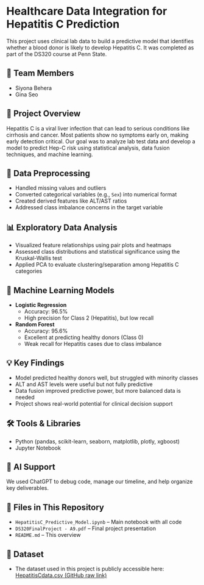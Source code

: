 # Healthcare Data Integration for Hepatitis C Prediction

This project uses clinical lab data to build a predictive model that identifies whether a blood donor is likely to develop Hepatitis C. It was completed as part of the DS320 course at Penn State.

## 👥 Team Members
- Siyona Behera
- Gina Seo

## 📌 Project Overview

Hepatitis C is a viral liver infection that can lead to serious conditions like cirrhosis and cancer. Most patients show no symptoms early on, making early detection critical. Our goal was to analyze lab test data and develop a model to predict Hep-C risk using statistical analysis, data fusion techniques, and machine learning.

## 🧪 Data Preprocessing
- Handled missing values and outliers
- Converted categorical variables (e.g., `Sex`) into numerical format
- Created derived features like ALT/AST ratios
- Addressed class imbalance concerns in the target variable

## 📊 Exploratory Data Analysis
- Visualized feature relationships using pair plots and heatmaps
- Assessed class distributions and statistical significance using the Kruskal-Wallis test
- Applied PCA to evaluate clustering/separation among Hepatitis C categories

## 🤖 Machine Learning Models
- **Logistic Regression**  
  - Accuracy: 96.5%  
  - High precision for Class 2 (Hepatitis), but low recall  
- **Random Forest**  
  - Accuracy: 95.6%  
  - Excellent at predicting healthy donors (Class 0)  
  - Weak recall for Hepatitis cases due to class imbalance

## 💡 Key Findings
- Model predicted healthy donors well, but struggled with minority classes
- ALT and AST levels were useful but not fully predictive
- Data fusion improved predictive power, but more balanced data is needed
- Project shows real-world potential for clinical decision support

## 🛠️ Tools & Libraries
- Python (pandas, scikit-learn, seaborn, matplotlib, plotly, xgboost)
- Jupyter Notebook

## 🤖 AI Support
We used ChatGPT to debug code, manage our timeline, and help organize key deliverables.

## 📁 Files in This Repository
- `HepatitisC_Predictive_Model.ipynb` – Main notebook with all code
- `DS320FinalProject - A9.pdf` – Final project presentation
- `README.md` – This overview
  
## 📂 Dataset
- The dataset used in this project is publicly accessible here:  
  [HepatitisCdata.csv (GitHub raw link)](https://raw.githubusercontent.com/ginaaseo/DS320-Final-Project/main/HepatitisCdata.csv)

